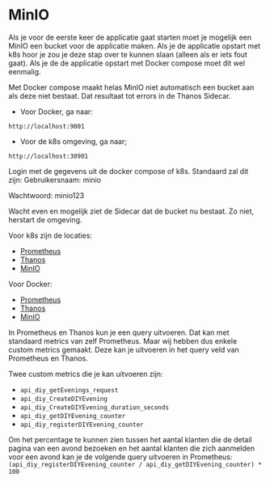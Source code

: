 # MinIO

Als je voor de eerste keer de applicatie gaat starten moet je mogelijk een MinIO een bucket voor de applicatie maken. Als je de applicatie opstart met k8s hoor je zou je deze stap over te kunnen slaan (alleen als er iets fout gaat). Als je de de applicatie opstart met Docker compose moet dit wel eenmalig.

Met Docker compose maakt helas MinIO niet automatisch een bucket aan als deze niet bestaat. Dat resultaat tot errors in de Thanos Sidecar. 

- Voor Docker, ga naar:

`http://localhost:9001`

- Voor de k8s omgeving, ga naar;

`http://localhost:30901`

Login met de gegevens uit de docker compose of k8s. Standaard zal dit zijn: 
Gebruikersnaam: minio

Wachtwoord: minio123

Wacht even en mogelijk ziet de Sidecar dat de bucket nu bestaat. Zo niet, herstart de omgeving.

Voor k8s zijn de locaties:

- [Prometheus](http://localhost:30900)
- [Thanos](http://localhost:30990)
- [MinIO](http://localhost:30901)

Voor Docker:

- [Prometheus](http://localhost:9090)
- [Thanos](http://localhost:19090)
- [MinIO](http://localhost:9001)

In Prometheus en Thanos kun je een query uitvoeren. Dat kan met standaard metrics van zelf Prometheus. Maar wij hebben dus enkele custom metrics gemaakt. Deze kan je uitvoeren in het query veld van Prometheus en Thanos.

Twee custom metrics die je kan uitvoeren zijn:

- `api_diy_getEvenings_request`
- `api_diy_CreateDIYEvening`
- `api_diy_CreateDIYEvening_duration_seconds`
- `api_diy_getDIYEvening_counter`
- `api_diy_registerDIYEvening_counter`

Om het percentage te kunnen zien tussen het aantal klanten die de detail pagina van een avond bezoeken en het aantal klanten die zich aanmelden voor een avond kan je de volgende query uitvoeren in Prometheus: `(api_diy_registerDIYEvening_counter / api_diy_getDIYEvening_counter) * 100`
